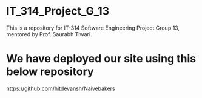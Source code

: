 # IT_314_Project_G_13
This is a repository for IT-314 Software Engineering Project Group 13, mentored by Prof. Saurabh Tiwari.

# We have deployed our site using this below repository
https://github.com/hitdevansh/Naivebakers
